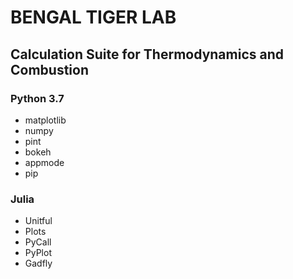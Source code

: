 # BENGAL TIGER LAB  
## Calculation Suite for Thermodynamics and Combustion  

### Python 3.7
- matplotlib
- numpy
- pint
- bokeh
- appmode
- pip


### Julia
- Unitful
- Plots
- PyCall
- PyPlot
- Gadfly
